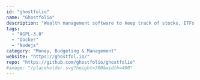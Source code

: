 ```yaml
---
id: "ghostfolio"
name: "Ghostfolio"
description: "Wealth management software to keep track of stocks, ETFs and cryptocurrencies."
tags:
  - "AGPL-3.0"
  - "Docker"
  - "Nodejs"
category: "Money, Budgeting & Management"
website: "https://ghostfol.io/"
repo: "https://github.com/ghostfolio/ghostfolio"
#image: "/placeholder.svg?height=300&width=400"
---
```


